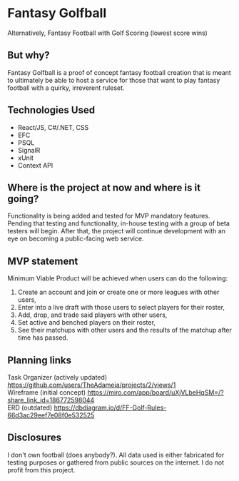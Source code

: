 # Fantasy Golfball
Alternatively, Fantasy Football with Golf Scoring (lowest score wins)

## But why?
Fantasy Golfball is a proof of concept fantasy football creation that is meant to ultimately be able to host a service for those that want to play fantasy football with a quirky, irreverent ruleset.

## Technologies Used
- React/JS, C#/.NET, CSS
- EFC
- PSQL
- SignalR
- xUnit
- Context API

## Where is the project at now and where is it going?
Functionality is being added and tested for MVP mandatory features. Pending that testing and functionality, in-house testing with a group of beta testers will begin. After that, the project will continue development with an eye on becoming a public-facing web service.

## MVP statement
Minimum Viable Product will be achieved when users can do the following:
1. Create an account and join or create one or more leagues with other users,
2. Enter into a live draft with those users to select players for their roster,
3. Add, drop, and trade said players with other users,
4. Set active and benched players on their roster,
5. See their matchups with other users and the results of the matchup after time has passed.

## Planning links

Task Organizer (actively updated) https://github.com/users/TheAdameia/projects/2/views/1 \
Wireframe (initial concept) https://miro.com/app/board/uXjVLbeHqSM=/?share_link_id=186772598044 \
ERD (outdated) https://dbdiagram.io/d/FF-Golf-Rules-66d3ac29eef7e08f0e532525

## Disclosures
I don't own football (does anybody?). All data used is either fabricated for testing purposes or gathered from public sources on the internet. I do not profit from this project.